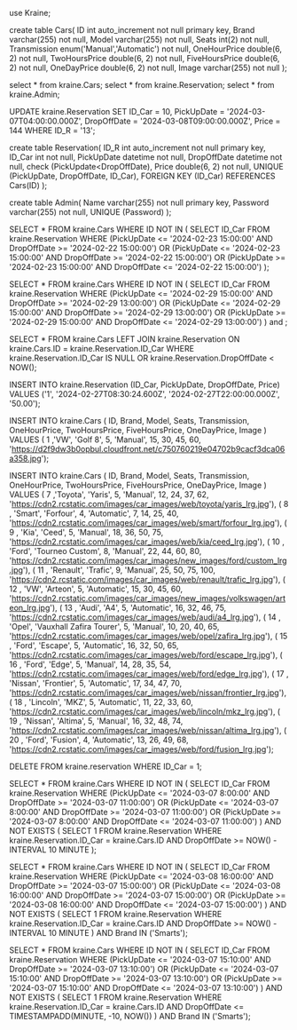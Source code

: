 use Kraine;

create table Cars(
	ID int auto_increment not null primary key,
    Brand varchar(255) not null,
    Model varchar(255) not null,
    Seats int(2) not null,
    Transmission enum('Manual','Automatic') not null,
    OneHourPrice double(6, 2) not null,
    TwoHoursPrice double(6, 2) not null,
    FiveHoursPrice double(6, 2) not null,
    OneDayPrice double(6, 2) not null,
    Image varchar(255) not null
);

select * from kraine.Cars;
select * from kraine.Reservation;
select * from kraine.Admin;

UPDATE kraine.Reservation SET ID_Car = 10, PickUpDate = '2024-03-07T04:00:00.000Z', DropOffDate = '2024-03-08T09:00:00.000Z', Price = 144  WHERE ID_R = '13';

create table Reservation(
	ID_R int auto_increment not null primary key,
    ID_Car int not null,
    PickUpDate datetime not null,
    DropOffDate datetime not null,
    check (PickUpdate<DropOffDate),
    Price double(6, 2) not null,
    UNIQUE (PickUpDate, DropOffDate, ID_Car),
    FOREIGN KEY (ID_Car) REFERENCES Cars(ID)
);

create table Admin(
    Name varchar(255) not null primary key,
    Password varchar(255) not null,
    UNIQUE (Password)
);

SELECT * 
        FROM kraine.Cars
        WHERE ID NOT IN (
            SELECT ID_Car
            FROM kraine.Reservation
            WHERE (PickUpDate <= '2024-02-23 15:00:00' AND DropOffDate >= '2024-02-22 15:00:00')
            OR (PickUpDate <= '2024-02-23 15:00:00' AND DropOffDate >= '2024-02-22 15:00:00')
            OR (PickUpDate >= '2024-02-23 15:00:00' AND DropOffDate <= '2024-02-22 15:00:00')
        );

SELECT * FROM kraine.Cars
WHERE ID NOT IN (
	SELECT ID_Car
	FROM kraine.Reservation
	WHERE (PickUpDate <= '2024-02-29 15:00:00' AND DropOffDate >= '2024-02-29 13:00:00')
	OR (PickUpDate <= '2024-02-29 15:00:00' AND DropOffDate >= '2024-02-29 13:00:00')
	OR (PickUpDate >= '2024-02-29 15:00:00' AND DropOffDate <= '2024-02-29 13:00:00')
) and ;

SELECT * FROM kraine.Cars LEFT JOIN kraine.Reservation ON kraine.Cars.ID = kraine.Reservation.ID_Car WHERE kraine.Reservation.ID_Car IS NULL OR kraine.Reservation.DropOffDate < NOW(); 

INSERT INTO kraine.Reservation (ID_Car, PickUpDate, DropOffDate, Price) VALUES ('1', '2024-02-27T08:30:24.600Z', '2024-02-27T22:00:00.000Z', '50.00');


INSERT INTO kraine.Cars (
ID, Brand, Model, Seats, Transmission, OneHourPrice, TwoHoursPrice, FiveHoursPrice, OneDayPrice, Image
) 
VALUES 
( 1 ,'VW', 'Golf 8', 5, 'Manual', 15, 30, 45, 60, 'https://d2f9dw3b0opbul.cloudfront.net/c750760219e04702b9cacf3dca06a358.jpg');


INSERT INTO kraine.Cars (
ID, Brand, Model, Seats, Transmission, OneHourPrice, TwoHoursPrice, FiveHoursPrice, OneDayPrice, Image
) 
VALUES 
( 7 ,'Toyota', 'Yaris', 5, 'Manual', 12, 24, 37, 62, 'https://cdn2.rcstatic.com/images/car_images/web/toyota/yaris_lrg.jpg'),
( 8 , 'Smart', 'Forfour', 4, 'Automatic', 7, 14, 25, 40, 'https://cdn2.rcstatic.com/images/car_images/web/smart/forfour_lrg.jpg'),
( 9 , 'Kia', 'Ceed', 5, 'Manual', 18, 36, 50, 75, 'https://cdn2.rcstatic.com/images/car_images/web/kia/ceed_lrg.jpg'),
( 10 , 'Ford', 'Tourneo Custom', 8, 'Manual', 22, 44, 60, 80, 'https://cdn2.rcstatic.com/images/car_images/new_images/ford/custom_lrg.jpg'),
( 11 , 'Renault', 'Trafic', 9, 'Manual', 25, 50, 75, 100, 'https://cdn2.rcstatic.com/images/car_images/web/renault/trafic_lrg.jpg'),
( 12 , 'VW', 'Arteon', 5, 'Automatic', 15, 30, 45, 60, 'https://cdn2.rcstatic.com/images/car_images/new_images/volkswagen/arteon_lrg.jpg'),
( 13 , 'Audi', 'A4', 5, 'Automatic', 16, 32, 46, 75, 'https://cdn2.rcstatic.com/images/car_images/web/audi/a4_lrg.jpg'),
( 14 , 'Opel', 'Vauxhall Zafira Tourer', 5, 'Manual', 10, 20, 40, 65, 'https://cdn2.rcstatic.com/images/car_images/web/opel/zafira_lrg.jpg'),
( 15 , 'Ford', 'Escape', 5, 'Automatic', 16, 32, 50, 65, 'https://cdn2.rcstatic.com/images/car_images/web/ford/escape_lrg.jpg'),
( 16 , 'Ford', 'Edge', 5, 'Manual', 14, 28, 35, 54, 'https://cdn2.rcstatic.com/images/car_images/web/ford/edge_lrg.jpg'),
( 17 , 'Nissan', 'Frontier', 5, 'Automatic', 17, 34, 47, 70, 'https://cdn2.rcstatic.com/images/car_images/web/nissan/frontier_lrg.jpg'),
( 18 , 'Lincoln', 'MKZ', 5, 'Automatic', 11, 22, 33, 60, 'https://cdn2.rcstatic.com/images/car_images/web/lincoln/mkz_lrg.jpg'),
( 19 , 'Nissan', 'Altima', 5, 'Manual', 16, 32, 48, 74, 'https://cdn2.rcstatic.com/images/car_images/web/nissan/altima_lrg.jpg'),
( 20 , 'Ford', 'Fusion', 4, 'Automatic', 13, 26, 49, 68, 'https://cdn2.rcstatic.com/images/car_images/web/ford/fusion_lrg.jpg');

DELETE FROM kraine.reservation WHERE ID_Car = 1;

SELECT * 
FROM kraine.Cars
WHERE ID NOT IN (
	SELECT ID_Car
	FROM kraine.Reservation
	WHERE (PickUpDate <= '2024-03-07 8:00:00' AND DropOffDate >= '2024-03-07 11:00:00')
	OR (PickUpDate <= '2024-03-07 8:00:00' AND DropOffDate >= '2024-03-07 11:00:00')
	OR (PickUpDate >= '2024-03-07 8:00:00' AND DropOffDate <= '2024-03-07 11:00:00')
)
AND NOT EXISTS (
    SELECT 1
    FROM kraine.Reservation
    WHERE kraine.Reservation.ID_Car = kraine.Cars.ID
    AND DropOffDate >= NOW() - INTERVAL 10 MINUTE
);

SELECT * 
FROM kraine.Cars
WHERE ID NOT IN (
    SELECT ID_Car
    FROM kraine.Reservation
    WHERE 
        (PickUpDate <= '2024-03-08 16:00:00' AND DropOffDate >= '2024-03-07 15:00:00')
        OR (PickUpDate <= '2024-03-08 16:00:00' AND DropOffDate >= '2024-03-07 15:00:00')
        OR (PickUpDate >= '2024-03-08 16:00:00' AND DropOffDate <= '2024-03-07 15:00:00')
)
AND NOT EXISTS (
    SELECT 1
    FROM kraine.Reservation
    WHERE kraine.Reservation.ID_Car = kraine.Cars.ID
    AND DropOffDate >= NOW() - INTERVAL 10 MINUTE
)
AND Brand IN ('Smarts');


SELECT * 
FROM kraine.Cars
WHERE ID NOT IN (
    SELECT ID_Car
    FROM kraine.Reservation
    WHERE 
        (PickUpDate <= '2024-03-07 15:10:00' AND DropOffDate >= '2024-03-07 13:10:00')
        OR (PickUpDate <= '2024-03-07 15:10:00' AND DropOffDate >= '2024-03-07 13:10:00')
        OR (PickUpDate >= '2024-03-07 15:10:00' AND DropOffDate <= '2024-03-07 13:10:00')
)
AND NOT EXISTS (
    SELECT 1
    FROM kraine.Reservation
    WHERE kraine.Reservation.ID_Car = kraine.Cars.ID
    AND DropOffDate <= TIMESTAMPADD(MINUTE, -10, NOW())
)
AND Brand IN ('Smarts');
